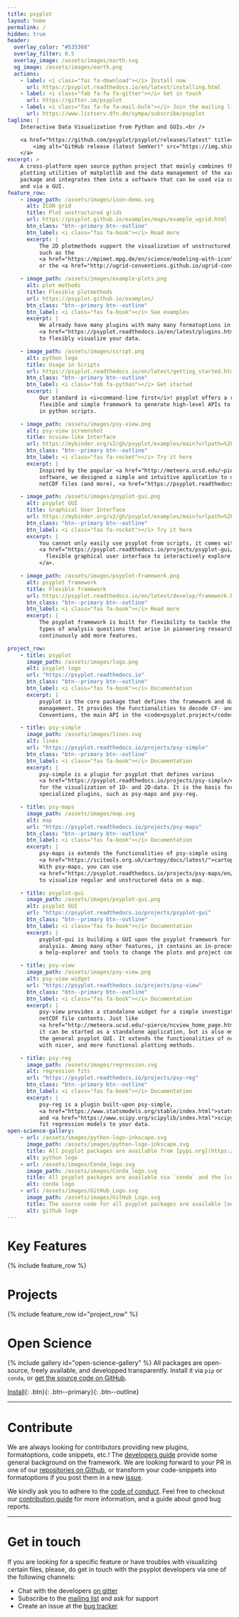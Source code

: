 ```yaml
---
title: psyplot
layout: home
permalink: /
hidden: true
header:
  overlay_color: "#535368"
  overlay_filter: 0.5
  overlay_image: /assets/images/earth.svg
  og_image: /assets/images/earth.png
  actions:
    - label: <i class="fas fa-download"></i> Install now
      url: https://psyplot.readthedocs.io/en/latest/installing.html
    - label: <i class="fab fa-fw fa-gitter"></i> Get in touch
      url: https://gitter.im/psyplot
    - label: <i class="fas fa-fw fa-mail-bulk"></i> Join the mailing list
      url: https://www.listserv.dfn.de/sympa/subscribe/psyplot
tagline: |
    Interactive Data Visualization from Python and GUIs.<br />

    <a href="https://github.com/psyplot/psyplot/releases/latest" title="Latest release on GitHub">
        <img alt="GitHub release (latest SemVer)" src="https://img.shields.io/github/v/release/psyplot/psyplot?label=Latest%20release">
    </a>
excerpt: >
    A cross-platform open source python project that mainly combines the
    plotting utilities of matplotlib and the data management of the xarray
    package and integrates them into a software that can be used via command-line
    and via a GUI.
feature_row:
    - image_path: /assets/images/icon-demo.svg
      alt: ICON grid
      title: Plot unstructured grids
      url: https://psyplot.github.io/examples/maps/example_ugrid.html
      btn_class: "btn--primary btn--outline"
      btn_label: <i class="fas fa-book"></i> Read more
      excerpt: |
          The 2D plotmethods support the visualization of unstructured grids,
          such as the
          <a href="https://mpimet.mpg.de/en/science/modeling-with-icon" title="ICON Earth system model of the Max-Planck-Institute for Meteorology">ICON</a> model
          or the <a href="http://ugrid-conventions.github.io/ugrid-conventions/">UGRID</a> conventions.

    - image_path: /assets/images/example-plots.png
      alt: plot methods
      title: Flexible plotmethods
      url: https://psyplot.github.io/examples/
      btn_class: "btn--primary btn--outline"
      btn_label: <i class="fas fa-book"></i> See examples
      excerpt: |
          We already have many plugins with many many formatoptions in existing
          <a href="https://psyplot.readthedocs.io/en/latest/plugins.html">plugins</a>
          to flexibly visualize your data.

    - image_path: /assets/images/script.png
      alt: python logo
      title: Usage in Scripts
      url: https://psyplot.readthedocs.io/en/latest/getting_started.html
      btn_class: "btn--primary btn--outline"
      btn_label: <i class="fab fa-python"></i> Get started
      excerpt: |
          Our standard is <i>command-line first</i>! psyplot offers a rich,
          flexible and simple framework to generate high-level APIs to be used
          in python scripts.

    - image_path: /assets/images/psy-view.png
      alt: psy-view screenshot
      title: ncview-like Interface
      url: https://mybinder.org/v2/gh/psyplot/examples/main?urlpath=%2Fdesktop
      btn_class: "btn--primary btn--outline"
      btn_label: <i class="fas fa-rocket"></i> Try it here
      excerpt: |
          Inspired by the popular <a href="http://meteora.ucsd.edu/~pierce/ncview_home_page.html">ncview</a>
          software, we designed a simple and intuitive application to open
          netCDF files (and more), <a href="https://psyplot.readthedocs.io/projects/psy-view/en/latest/">psy-view</a>.

    - image_path: /assets/images/psyplot-gui.png
      alt: psyplot GUI
      title: Graphical User Interface
      url: https://mybinder.org/v2/gh/psyplot/examples/main?urlpath=%2Fdesktop
      btn_class: "btn--primary btn--outline"
      btn_label: <i class="fas fa-rocket"></i> Try it here
      excerpt: |
          You cannot only easily use psyplot from scripts, it comes with a
          <a href="https://psyplot.readthedocs.io/projects/psyplot-gui/en/latest/">
            flexible graphical user interface to interactively explore your data
          </a>.

    - image_path: /assets/images/psyplot-framework.png
      alt: psyplot framework
      title: Flexible framework
      url: https://psyplot.readthedocs.io/en/latest/develop/framework.html
      btn_class: "btn--primary btn--outline"
      btn_label: <i class="fas fa-book"></i> Read more
      excerpt: |
          The psyplot framework is built for flexibility to tackle the different
          types of analysis questions that arise in pioneering research, and to
          continuously add more features.

project_row:
    - title: psyplot
      image_path: /assets/images/logo.png
      alt: psyplot logo
      url: "https://psyplot.readthedocs.io"
      btn_class: "btn--primary btn--outline"
      btn_label: <i class="fas fa-book"></i> Documentation
      excerpt: |
          psyplot is the core package that defines the framework and data
          management. It provides the functionalities to decode CF- and UGRID-
          Conventions, the main API in the <code>psyplot.project</code> module.

    - title: psy-simple
      image_path: /assets/images/lines.svg
      alt: lines
      url: "https://psyplot.readthedocs.io/projects/psy-simple"
      btn_class: "btn--primary btn--outline"
      btn_label: <i class="fas fa-book"></i> Documentation
      excerpt: |
          psy-simple is a plugin for psyplot that defines various
          <a href="https://psyplot.readthedocs.io/projects/psy-simple/en/latest/plot_methods.html">plot methods</a>
          for the visualization of 1D- and 2D-data. It is the basis for more
          specialized plugins, such as psy-maps and psy-reg.

    - title: psy-maps
      image_path: /assets/images/map.svg
      alt: map
      url: "https://psyplot.readthedocs.io/projects/psy-maps"
      btn_class: "btn--primary btn--outline"
      btn_label: <i class="fas fa-book"></i> Documentation
      excerpt: |
          psy-maps is extends the functionalities of psy-simple using
          <a href="https://scitools.org.uk/cartopy/docs/latest/">cartopy</a>.
          With psy-maps, you can use
          <a href="https://psyplot.readthedocs.io/projects/psy-maps/en/latest/plot_methods.html">plot methods</a>
          to visualize regular and unstructured data on a map.

    - title: psyplot-gui
      image_path: /assets/images/psyplot-gui.png
      alt: psyplot GUI
      url: "https://psyplot.readthedocs.io/projects/psyplot-gui"
      btn_class: "btn--primary btn--outline"
      btn_label: <i class="fas fa-book"></i> Documentation
      excerpt: |
          psyplot-gui is building a GUI upon the psyplot framework for interactive
          analysis. Among many other features, it contains an in-process terminal,
          a help-explorer and tools to change the plots and project contents.

    - title: psy-view
      image_path: /assets/images/psy-view.png
      alt: psy-view widget
      url: "https://psyplot.readthedocs.io/projects/psy-view"
      btn_class: "btn--primary btn--outline"
      btn_label: <i class="fas fa-book"></i> Documentation
      excerpt: |
          psy-view provides a standalone widget for a simple investigation of
          netCDF file contents. Just like
          <a href="http://meteora.ucsd.edu/~pierce/ncview_home_page.html">ncview</a>
          it can be started as a standalone application, but is also embedded in
          the general psyplot GUI. It extends the functionalities of ncview
          with nicer, and more functional plotting methods.

    - title: psy-reg
      image_path: /assets/images/regression.svg
      alt: regression fits
      url: "https://psyplot.readthedocs.io/projects/psy-reg"
      btn_class: "btn--primary btn--outline"
      btn_label: <i class="fas fa-book"></i> Documentation
      excerpt: |
          psy-reg is a plugin built-upon psy-simple,
          <a href="https://www.statsmodels.org/stable/index.html">statsmodels</a>
          and <a href="https://www.scipy.org/scipylib/index.html">scipy</a> to
          fit regression models to your data.
open-science-gallery:
    - url: /assets/images/python-logo-inkscape.svg
      image_path: /assets/images/python-logo-inkscape.svg
      title: All psyplot packages are available from [pypi.org](https://pypi.org) and installable via `pip`
      alt: python logo
    - url: /assets/images/Conda_logo.svg
      image_path: /assets/images/Conda_logo.svg
      title: All psyplot packages are available via `conda` and the [conda-forge](https://conda-forge.org) channel
      alt: conda logo
    - url: /assets/images/GitHub_Logo.svg
      image_path: /assets/images/GitHub_Logo.svg
      title: The source code for all psyplot packages are available [on GitHub](https://github.com/psyplot)
      alt: github logo
---
```

# Key Features
{% include feature_row %}

# Projects

<div id="project-row">
  {% include feature_row id="project_row" %}
</div>

# Open Science

{% include gallery id="open-science-gallery" %}
All packages are open-source, freely available, and developped transparently. Install it via `pip` or `conda`,
or [get the source code on GitHub](https://github.com/psyplot).

[Install](https://psyplot.readthedocs.io/en/latest/installing.html){: .btn}{: .btn--primary}{: .btn--outline}

---

# Contribute

We are always looking for contributors providing new plugins, formatoptions,
code snippets, etc.! The [developers guide][devguide] provide some general
background on the framework. We are looking forward to your PR in one of our
[repositories on Github][github], or transform your code-snippets into
formatoptions if you post them in a new [issue][issues].

We kindly ask you to adhere to the [code of conduct][coc]. Feel free to
checkout our [contribution guide][contrib] for more information, and a guide
about good bug reports.


[github]: https://github.com/psyplot
[devguide]: https://psyplot.readthedocs.io/en/latest/develop/index.html
[issues]: https://github.com/psyplot/psyplot/issues
[coc]: https://github.com/psyplot/psyplot/blob/master/CODE_OF_CONDUCT.md
[contrib]: https://github.com/psyplot/psyplot/blob/master/CONTRIBUTING.md


---

# Get in touch

If you are looking for a specific feature or have troubles with visualizing
certain files, please, do get in touch with the psyplot developers via one of
the following channels:

- Chat with the developers [on gitter][gitter]
- Subscribe to the [mailing list][mailing list] and ask for support
- Create an issue at the [bug tracker][issues]

[gitter]: https://gitter.im/psyplot/community
[mailing list]: https://www.listserv.dfn.de/sympa/subscribe/psyplot
